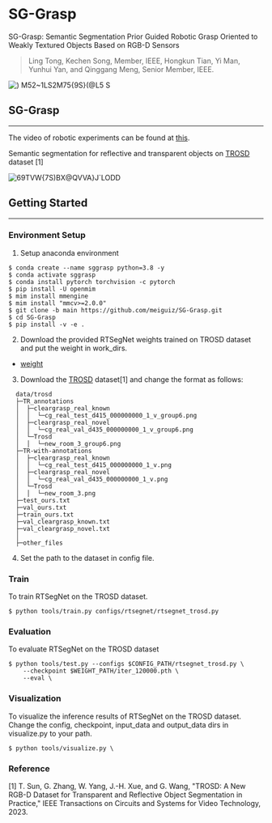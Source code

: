 # SG-Grasp
SG-Grasp: Semantic Segmentation Prior Guided Robotic Grasp Oriented to Weakly Textured Objects Based on RGB-D Sensors

> Ling Tong, Kechen Song, Member, IEEE, Hongkun Tian, Yi Man, Yunhui Yan, and Qinggang Meng, Senior Member, IEEE. 

![) M52~1LS2M75{9S}(@L5 S](https://github.com/meiguiz/SG-Grasp/assets/90629126/317054b6-36a6-4a57-a31f-c5322974de76)

## SG-Grasp
---
The video of robotic experiments can be found at [this](https://youtu.be/ChjeqFk0_mA). 

Semantic segmentation for reflective and transparent objects on [TROSD](http://www.tsinghua-ieit.com/trosd) dataset [1] 

![69TVW{7S)BX@QVVA}J`LODD](https://github.com/meiguiz/SG-Grasp/assets/90629126/1c8d6ee4-1ac0-4b87-b32a-1f5d4af4a466)

## Getting Started
---
### Environment Setup

1. Setup anaconda environment
```
$ conda create --name sggrasp python=3.8 -y
$ conda activate sggrasp
$ conda install pytorch torchvision -c pytorch
$ pip install -U openmim
$ mim install mmengine
$ mim install "mmcv>=2.0.0"
$ git clone -b main https://github.com/meiguiz/SG-Grasp.git
$ cd SG-Grasp
$ pip install -v -e .
```

2. Download the provided RTSegNet weights trained on TROSD dataset and put the weight in work_dirs. 
- [weight](https://drive.google.com/file/d/128PI9Z6h3VBjBOVEIHV6lPUnk9YerfL6/view?usp=sharing)

3. Download the [TROSD](http://www.tsinghua-ieit.com/trosd) dataset[1] and change the format as follows:
 ```
   data/trosd
   ├─TR_annotations
   │  ├─cleargrasp_real_known
   │  │  └─cg_real_test_d415_000000000_1_v_group6.png
   │  ├─cleargrasp_real_novel
   │  │  └─cg_real_val_d435_000000000_1_v_group6.png
   │  └─Trosd
   │  │  └─new_room_3_group6.png
   ├─TR-with-annotations
   │  ├─cleargrasp_real_known
   │  │  └─cg_real_test_d415_000000000_1_v.png
   │  ├─cleargrasp_real_novel
   │  │  └─cg_real_val_d435_000000000_1_v.png
   │  └─Trosd
   │  │  └─new_room_3.png
   ├─test_ours.txt
   ├─val_ours.txt
   ├─train_ours.txt
   ├─val_cleargrasp_known.txt
   ├─val_cleargrasp_novel.txt
   │  
   ├─other_files
   ```
4. Set the path to the dataset in config file.


### Train

To train RTSegNet on the TROSD dataset. 
```
$ python tools/train.py configs/rtsegnet/rtsegnet_trosd.py
```


### Evaluation

To evaluate RTSegNet on the TROSD dataset
```
$ python tools/test.py --configs $CONFIG_PATH/rtsegnet_trosd.py \
    --checkpoint $WEIGHT_PATH/iter_120000.pth \
    --eval \
```


### Visualization

To visualize the inference results of RTSegNet on the TROSD dataset. Change the config, checkpoint, input_data and output_data dirs in visualize.py to your path.
```
$ python tools/visualize.py \
```


### Reference
[1] T. Sun, G. Zhang, W. Yang, J.-H. Xue, and G. Wang, "TROSD: A New RGB-D Dataset for Transparent and Reflective Object Segmentation in Practice," IEEE Transactions on Circuits and Systems for Video Technology, 2023.


